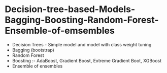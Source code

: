 # Decision-tree-based-Models-Bagging-Boosting-Random-Forest-Ensemble-of-emsembles

- Decision Trees - Simple model and model with class weight tuning
- Bagging (bootstrap)
- Random Forest
- Boosting :- AdaBoost, Gradient Boost, Extreme Gradient Boot, XGBoost
- Ensemble of ensembles
